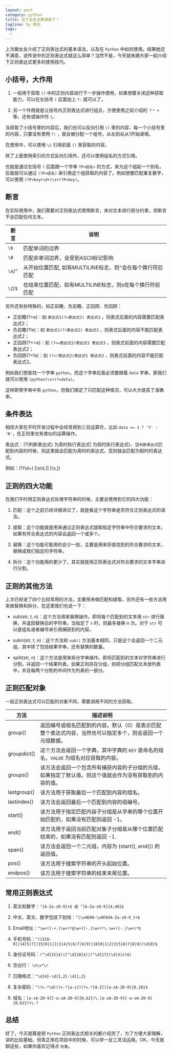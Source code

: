 ```yaml
---
layout: post
category: python
title: 这下女友总算满意了！
tagline: by 極光
tags:
  - 
---
```



上次跟女友介绍了正则表达式的基本语法，以及在 `Python` 中如何使用。结果她还不满意，说传说中的正则表达式就这么简单？当然不是，今天就来跟大家一起介绍下正则表达式更多的使用技巧。

<!--more-->

## 小括号，大作用

1. 一般用于获取 `()` 中的正则内容进行下一步操作使用，如果想要关闭这种获取能力，可以在左括号 `(` 后面加上 `?:` 就可以了。

2. 另一个作用就是让括号内正则表达式进行组合，方便使用之前介绍的 `？* +` 等，还有或操作符 `|`。

当获取了小括号里的内容后，我们也可以反向引用 `()` 里的内容，每一个小括号里的内容，只要没有使用 `?:` ，就会被分配一个组号，从左到右从1开始递增。

在使用中，可以使用 `\i` 引用前面 `()` 里获取的内容。

除了上面使用索引的方式反向引用外，还可以使用组名的方式引用。

也就是通过左括号 `(` 后面跟一个字串 `?P<组名>` 的方式，来为这个组起一个别名，后面就可以通过 `(?P=组名)` 来引用这个组获取的内容了。例如想要匹配重复数字，可以使用 `(?P<key>\d+)\s+(?P=key)`。

## 断言

在实际使用中，我们需要对正则表达式使用断言，来对文本进行部分约束，但断言不会匹配任何文本。

|断言 | 说明 |
|-----|-----|
|`\b `| 匹配单词的边界|
|`\B` |匹配非单词边界，会受到ASCII标记影响|
|`\A`/`^` |从开始位置匹配, 如有MULTILINE标志，则`^`会在每个换行符后匹配|
|`\Z`/`$` |在结束位置匹配，如有MULTILINE标志，则`$`在每个换行符前匹配|

另外还有些特殊的，如正前瞻、负前瞻、正回顾、负回顾：

- 正前瞻(?=e)：如 `表达式1(?=表达式2) 表达式3` ，则表式后面的内容需要匹配表达式2；
- 负前瞻(?!e)：如 `表达式1(?!表达式2) 表达式3` ，则表式后面的内容不能匹配表达式2；
- 正回顾(?<=e)：如 `(?<=表达式2)表达式1 表达式3` ，则表式前面的内容需要匹配表达式2；
- 负回顾(?<!e)：如 `(?<!表达式2)表达式1 表达式3` ，则表式前面的内容不能匹配表达式2。

例如我们想查找一个字串 `python`，而这个字串后面必须要跟着 `data` 字串，那我们就可以使用 `(python)\s+(?=data)`。

这样即使字串中有 `python`，但我们限定了只匹配这种情况，可以大大提高了准确率。

## 条件表达

相信大家在平时开发过程中会经常用到三目运算符，比如 `data == 1 ? 'Y' : 'N'`，在正则里也有类似的运算操作。

表达式：(?(判断表达式) 为真时执行表达式| 为假时执行表达式)，当`判断表达式`匹配到内容的时候，则这里就会匹配为真时的表达式，否则就会匹配为假时的表达式。

例如：(?(\d+) [\s\d,]| [\s,])

## 正则的四大功能

在我们平时用正则表达式处理字符串的时候，主要会使用到它的四大功能：

1. 匹配：这个之前已经详细讲过了，就是看这个字符串是否符合正则表达式的语法。

2. 提取：这个功能就是用来通过正则表达式提取指定字符串中符合要求的文本，如果有符合表达式的内容会返回一个或多个。

3. 替换：这个功能可能用的会少一些，主要是用来将查找到的符合要求的文本，替换成我们指定的字符串。

4. 拆分：这个功能用的更少了，其实就是用正则表达式对符合要求的文本字串进行分割。

## 正则的其他方法

上次已经说了四个比较常用的方法，主要用来做匹配和提取，另外还有一些方法用来做替换和拆分，在这里我们也说一下：

- sub(str, t, n)：这个方法用来替换操作。即将每个匹配到的文本用 `str` 进行替换，并返回替换后的字符串。当指定了 `n` 时，则最多替换 n 次。对于 `str` 可以是组名或者编号来引用捕获到的内容。

- subn(str, t, n)：这个方法和 `sub()` 方法基本相同，只是这个会返回一个二元组，其中除了包括结果字串，还有替换的数量。

- split(str, n)：这个方法是用来拆分字串操作。即将匹配到的文本对字符串进行分割，并返回一个结果列表。如果正则存在分组，则把分组匹配文本放列表中，并且每两个分割的中间作为列表的一部分。

## 正则匹配对象

一般正则表达式可以匹配的对象不同，需要调用不同的方法获取。

|方法   | 描述说明|
|-------|-------|
|group() | 返回编号或组名匹配到的内容。默认（0）是表示匹配整个表达式内容，当然也可以指定多个，则会返回一个元组数据。|
|groupdict() | 这个方法会返回一个字典，其中字典的 `KEY` 是命名的组名，`VALUE` 为组名对应获取的内容。|
|groups()  | 该方法会返回一个包含所有捕获内容的子分组的元组，如果指定了默认值，则这个值就会作为没有获取到的内容的值。|
|lastgroup() | 该方法用于获取最后一个匹配到内容的组名。|
|lastindex() | 该方法会返回最后一个匹配到内容的组编号。 |
|start()   | 该方法用于指定匹配内容子分组是从字串的哪个位置开始匹配的，如果没有匹配则返回 -1。 |
|end()   | 该方法用于返回当前匹配对象子分组是从哪个位置匹配结束的，如果没有匹配则返回 -1. |
|span()  | 该方法会返回一个二元组，内容为 (start(), end()) 的返回值。|
|pos()  | 该方法用于搜索字符串的开头起始位置。 |
|endpos() | 该方法用于搜索字符串的结束末尾位置。 |


## 常用正则表达式

1. 英文和数字：`^[A-Za-z0-9]+$ 或 ^[A-Za-z0-9]{4,40}$`

2. 中文、英文、数字包括下划线：`^[\u4E00-\u9FA5A-Za-z0-9_]+$`

3. Email地址：`^\w+([-+.]\w+)*@\w+([-.]\w+)*\.\w+([-.]\w+)*$`

4. 手机号码：`^(13[0-9]|14[5|7]|15[0|1|2|3|4|5|6|7|8|9]|18[0|1|2|3|5|6|7|8|9])\d{8}$`

5. 身份证号码：`(^\d{15}$)|(^\d{18}$)|(^\d{17}(\d|X|x)$)`

6. 空白行： `\n\s*\r`

7. 日期格式：`^\d{4}-\d{1,2}-\d{1,2}`

8. 复杂密码：`^(?=.*\d)(?=.*[a-z])(?=.*[A-Z])[a-zA-Z0-9]{8,10}$`

9. 域名：`[a-zA-Z0-9][-a-zA-Z0-9]{0,62}(\.[a-zA-Z0-9][-a-zA-Z0-9]{0,62})+\.?`
 

## 总结

好了，今天就算是把 `Python` 正则表达式相关的都介绍完了，为了方便大家理解，讲的比较基础，但真正用在项目中的时候，可以举一反三灵活运用。OK，今天就聊这些，如果你喜欢记得点 `在看`。
